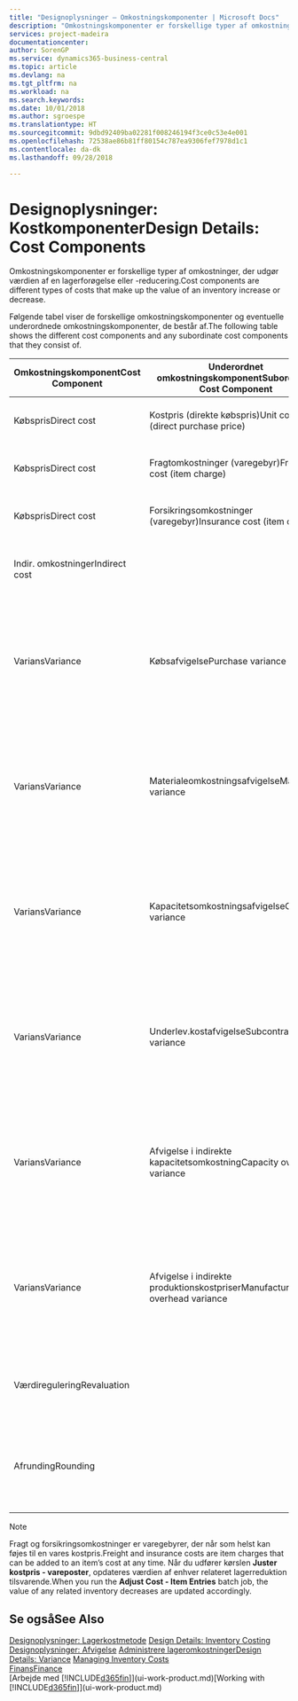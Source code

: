 ```yaml
---
title: "Designoplysninger – Omkostningskomponenter | Microsoft Docs"
description: "Omkostningskomponenter er forskellige typer af omkostninger, der udgør værdien af en lagerforøgelse eller -reducering."
services: project-madeira
documentationcenter: 
author: SorenGP
ms.service: dynamics365-business-central
ms.topic: article
ms.devlang: na
ms.tgt_pltfrm: na
ms.workload: na
ms.search.keywords: 
ms.date: 10/01/2018
ms.author: sgroespe
ms.translationtype: HT
ms.sourcegitcommit: 9dbd92409ba02281f008246194f3ce0c53e4e001
ms.openlocfilehash: 72538ae86b81ff80154c787ea9306fef7978d1c1
ms.contentlocale: da-dk
ms.lasthandoff: 09/28/2018

---
```

# <a name="design-details-cost-components"></a><span data-ttu-id="18e2d-103">Designoplysninger: Kostkomponenter</span><span class="sxs-lookup"><span data-stu-id="18e2d-103">Design Details: Cost Components</span></span>
<span data-ttu-id="18e2d-104">Omkostningskomponenter er forskellige typer af omkostninger, der udgør værdien af en lagerforøgelse eller -reducering.</span><span class="sxs-lookup"><span data-stu-id="18e2d-104">Cost components are different types of costs that make up the value of an inventory increase or decrease.</span></span>  

 <span data-ttu-id="18e2d-105">Følgende tabel viser de forskellige omkostningskomponenter og eventuelle underordnede omkostningskomponenter, de består af.</span><span class="sxs-lookup"><span data-stu-id="18e2d-105">The following table shows the different cost components and any subordinate cost components that they consist of.</span></span>  

|<span data-ttu-id="18e2d-106">Omkostningskomponent</span><span class="sxs-lookup"><span data-stu-id="18e2d-106">Cost Component</span></span>|<span data-ttu-id="18e2d-107">Underordnet omkostningskomponent</span><span class="sxs-lookup"><span data-stu-id="18e2d-107">Subordinate Cost Component</span></span>|<span data-ttu-id="18e2d-108">Description</span><span class="sxs-lookup"><span data-stu-id="18e2d-108">Description</span></span>|  
|--------------------|--------------------------------|---------------------------------------|  
|<span data-ttu-id="18e2d-109">Købspris</span><span class="sxs-lookup"><span data-stu-id="18e2d-109">Direct cost</span></span>|<span data-ttu-id="18e2d-110">Kostpris (direkte købspris)</span><span class="sxs-lookup"><span data-stu-id="18e2d-110">Unit cost (direct purchase price)</span></span>|<span data-ttu-id="18e2d-111">Kostpris, som kan spores direkte til et kostobjekt.</span><span class="sxs-lookup"><span data-stu-id="18e2d-111">Cost that can be traced to a cost object.</span></span>|  
|<span data-ttu-id="18e2d-112">Købspris</span><span class="sxs-lookup"><span data-stu-id="18e2d-112">Direct cost</span></span>|<span data-ttu-id="18e2d-113">Fragtomkostninger (varegebyr)</span><span class="sxs-lookup"><span data-stu-id="18e2d-113">Freight cost (item charge)</span></span>|<span data-ttu-id="18e2d-114">Kostpris, som kan spores direkte til et kostobjekt.</span><span class="sxs-lookup"><span data-stu-id="18e2d-114">Cost that can be traced to a cost object.</span></span>|  
|<span data-ttu-id="18e2d-115">Købspris</span><span class="sxs-lookup"><span data-stu-id="18e2d-115">Direct cost</span></span>|<span data-ttu-id="18e2d-116">Forsikringsomkostninger (varegebyr)</span><span class="sxs-lookup"><span data-stu-id="18e2d-116">Insurance cost (item charge)</span></span>|<span data-ttu-id="18e2d-117">Kostpris, som kan spores direkte til et kostobjekt.</span><span class="sxs-lookup"><span data-stu-id="18e2d-117">Cost that can be traced to a cost object.</span></span>|  
|<span data-ttu-id="18e2d-118">Indir. omkostninger</span><span class="sxs-lookup"><span data-stu-id="18e2d-118">Indirect cost</span></span>||<span data-ttu-id="18e2d-119">Kostpris, som kan spores til et omkostningsemne.</span><span class="sxs-lookup"><span data-stu-id="18e2d-119">Cost that cannot be traced to a cost object.</span></span>|  
|<span data-ttu-id="18e2d-120">Varians</span><span class="sxs-lookup"><span data-stu-id="18e2d-120">Variance</span></span>|<span data-ttu-id="18e2d-121">Købsafvigelse</span><span class="sxs-lookup"><span data-stu-id="18e2d-121">Purchase variance</span></span>|<span data-ttu-id="18e2d-122">Forskellen mellem faktiske kostpriser og standardkostpriser, som kun bogføres for varer ved hjælp af kostmetoden **Standard** .</span><span class="sxs-lookup"><span data-stu-id="18e2d-122">The difference between actual and standard costs, which is only posted for items using the **Standard** costing method.</span></span>|  
|<span data-ttu-id="18e2d-123">Varians</span><span class="sxs-lookup"><span data-stu-id="18e2d-123">Variance</span></span>|<span data-ttu-id="18e2d-124">Materialeomkostningsafvigelse</span><span class="sxs-lookup"><span data-stu-id="18e2d-124">Material variance</span></span>|<span data-ttu-id="18e2d-125">Forskellen mellem faktiske kostpriser og standardkostpriser, som kun bogføres for varer ved hjælp af kostmetoden **Standard** .</span><span class="sxs-lookup"><span data-stu-id="18e2d-125">The difference between actual and standard costs, which is only posted for items using the **Standard** costing method.</span></span>|  
|<span data-ttu-id="18e2d-126">Varians</span><span class="sxs-lookup"><span data-stu-id="18e2d-126">Variance</span></span>|<span data-ttu-id="18e2d-127">Kapacitetsomkostningsafvigelse</span><span class="sxs-lookup"><span data-stu-id="18e2d-127">Capacity variance</span></span>|<span data-ttu-id="18e2d-128">Forskellen mellem faktiske kostpriser og standardkostpriser, som kun bogføres for varer ved hjælp af kostmetoden **Standard** .</span><span class="sxs-lookup"><span data-stu-id="18e2d-128">The difference between actual and standard costs, which is only posted for items using the **Standard** costing method.</span></span>|  
|<span data-ttu-id="18e2d-129">Varians</span><span class="sxs-lookup"><span data-stu-id="18e2d-129">Variance</span></span>|<span data-ttu-id="18e2d-130">Underlev.kostafvigelse</span><span class="sxs-lookup"><span data-stu-id="18e2d-130">Subcontracted variance</span></span>|<span data-ttu-id="18e2d-131">Forskellen mellem faktiske kostpriser og standardkostpriser, som kun bogføres for varer ved hjælp af kostmetoden **Standard** .</span><span class="sxs-lookup"><span data-stu-id="18e2d-131">The difference between actual and standard costs, which is only posted for items using the **Standard** costing method.</span></span>|  
|<span data-ttu-id="18e2d-132">Varians</span><span class="sxs-lookup"><span data-stu-id="18e2d-132">Variance</span></span>|<span data-ttu-id="18e2d-133">Afvigelse i indirekte kapacitetsomkostning</span><span class="sxs-lookup"><span data-stu-id="18e2d-133">Capacity overhead variance</span></span>|<span data-ttu-id="18e2d-134">Forskellen mellem faktiske kostpriser og standardkostpriser, som kun bogføres for varer ved hjælp af kostmetoden **Standard** .</span><span class="sxs-lookup"><span data-stu-id="18e2d-134">The difference between actual and standard costs, which is only posted for items using the **Standard** costing method.</span></span>|  
|<span data-ttu-id="18e2d-135">Varians</span><span class="sxs-lookup"><span data-stu-id="18e2d-135">Variance</span></span>|<span data-ttu-id="18e2d-136">Afvigelse i indirekte produktionskostpriser</span><span class="sxs-lookup"><span data-stu-id="18e2d-136">Manufacturing overhead variance</span></span>|<span data-ttu-id="18e2d-137">Forskellen mellem faktiske kostpriser og standardkostpriser, som kun bogføres for varer ved hjælp af kostmetoden **Standard** .</span><span class="sxs-lookup"><span data-stu-id="18e2d-137">The difference between actual and standard costs, which is only posted for items using the **Standard** costing method.</span></span>|  
|<span data-ttu-id="18e2d-138">Værdiregulering</span><span class="sxs-lookup"><span data-stu-id="18e2d-138">Revaluation</span></span>||<span data-ttu-id="18e2d-139">En afskrivning eller opskrivning af den aktuelle lagerværdi.</span><span class="sxs-lookup"><span data-stu-id="18e2d-139">A depreciation or appreciation of the current inventory value.</span></span>|  
|<span data-ttu-id="18e2d-140">Afrunding</span><span class="sxs-lookup"><span data-stu-id="18e2d-140">Rounding</span></span>||<span data-ttu-id="18e2d-141">Restværdier som følge af beregningsmetoden for værdiansættelsen af lagerreduktioner.</span><span class="sxs-lookup"><span data-stu-id="18e2d-141">Residuals caused by the way in which valuation of inventory decreases are calculated.</span></span>|  

> [!NOTE]  
>  <span data-ttu-id="18e2d-142">Fragt og forsikringsomkostninger er varegebyrer, der når som helst kan føjes til en vares kostpris.</span><span class="sxs-lookup"><span data-stu-id="18e2d-142">Freight and insurance costs are item charges that can be added to an item’s cost at any time.</span></span> <span data-ttu-id="18e2d-143">Når du udfører kørslen **Juster kostpris - vareposter**, opdateres værdien af enhver relateret lagerreduktion tilsvarende.</span><span class="sxs-lookup"><span data-stu-id="18e2d-143">When you run the **Adjust Cost - Item Entries** batch job, the value of any related inventory decreases are updated accordingly.</span></span>  

## <a name="see-also"></a><span data-ttu-id="18e2d-144">Se også</span><span class="sxs-lookup"><span data-stu-id="18e2d-144">See Also</span></span>  
 <span data-ttu-id="18e2d-145">[Designoplysninger: Lagerkostmetode](design-details-inventory-costing.md) </span><span class="sxs-lookup"><span data-stu-id="18e2d-145">[Design Details: Inventory Costing](design-details-inventory-costing.md) </span></span>  
 <span data-ttu-id="18e2d-146">[Designoplysninger: Afvigelse](design-details-variance.md) [Administrere lageromkostninger](finance-manage-inventory-costs.md)</span><span class="sxs-lookup"><span data-stu-id="18e2d-146">[Design Details: Variance](design-details-variance.md) [Managing Inventory Costs](finance-manage-inventory-costs.md)</span></span>  
 [<span data-ttu-id="18e2d-147">Finans</span><span class="sxs-lookup"><span data-stu-id="18e2d-147">Finance</span></span>](finance.md)  
 <span data-ttu-id="18e2d-148">[Arbejde med [!INCLUDE[d365fin](includes/d365fin_md.md)]](ui-work-product.md)</span><span class="sxs-lookup"><span data-stu-id="18e2d-148">[Working with [!INCLUDE[d365fin](includes/d365fin_md.md)]](ui-work-product.md)</span></span>  

